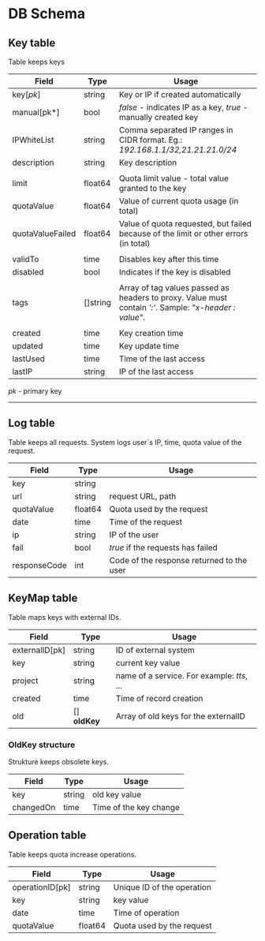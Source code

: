 # DB Schema

## Key table

Table keeps keys

| Field | Type | Usage |
| ---|-|-|
| key[*pk*] | string | Key or IP if created automatically |
| manual[pk*] | bool | *false* - indicates IP as a key, *true* - manually created key |
| IPWhiteList | string | Comma separated IP ranges in CIDR format. Eg.: *192.168.1.1/32,21.21.21.0/24* |
| description | string | Key description |
||
| limit   | float64 | Quota limit value - total value granted to the key |
| quotaValue | float64 | Value of current quota usage (in total) |
| quotaValueFailed | float64 | Value of quota requested, but failed because of the limit or other errors (in total) |
||
| validTo | time | Disables key after this time |
| disabled | bool | Indicates if the key is disabled |
||
| tags | []string | Array of tag values passed as headers to proxy. Value must contain *':'*. Sample: *"x-header : value"*. |
||
| created | time | Key creation time |
| updated | time | Key update time |
| lastUsed | time | Time of the last access |
| lastIP | string | IP of the last access |

*pk* - primary key

---

## Log table

Table keeps all requests. System logs user`s IP, time, quota value of the request.

| Field | Type | Usage |
| ---|-|-|
| key | string | |
| url | string | request URL, path |
| quotaValue | float64 | Quota used by the request |
| date | time | Time of the request |
| ip | string | IP of the user |
| fail | bool | *true* if the requests has failed |
| responseCode | int | Code of the response returned to the user |

## KeyMap table

Table maps keys with external IDs.

| Field | Type | Usage |
| ---|-|-|
| externalID[pk] | string | ID of external system |
| key | string | current key value |
| project | string | name of a service. For example: *tts*, ... |
| created | time | Time of record creation |
| old | [] **oldKey** | Array of old keys for the externalID |

### OldKey structure

Strukture keeps obsolete keys.

| Field | Type | Usage |
| ---|-|-|
| key | string | old key value|
| changedOn | time | Time of the key change |

## Operation table

Table keeps quota increase operations.

| Field | Type | Usage |
| ---|-|-|
| operationID[pk] | string | Unique ID of the operation |
| key | string | key value |
| date | time | Time of operation |
| quotaValue | float64 | Quota used by the request |
